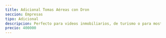 ```yaml
---
title: Adicional Tomas Aéreas con Dron
seccion: Empresas
tipo: Adicional
descripcion: Perfecto para videos inmobiliarios, de turismo o para mostrar la escala de tus operaciones.
precio: 400000
---
```

